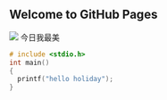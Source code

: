 ## Welcome to GitHub Pages

![ ](http://pig2001900110.weebly.com/uploads/2/7/0/5/27055805/6818262.jpg?508)
今日我最美
```C
# include <stdio.h>
int main()
{
  printf("hello holiday");
}
```


